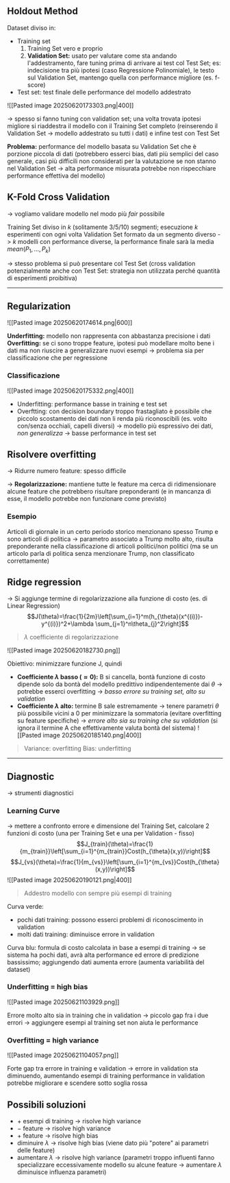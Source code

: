 ## Holdout Method
Dataset diviso in:
- Training set
  1. Training Set vero e proprio
  2. **Validation Set:** usato per valutare come sta andando l'addestramento, fare tuning prima di arrivare ai test col Test Set; es: indecisione tra più ipotesi (caso Regressione Polinomiale), le testo sul Validation Set, mantengo quella con performance migliore (es. f-score) 
- Test set: test finale delle performance del modello addestrato 

![[Pasted image 20250620173303.png|400]]

-> spesso si fanno tuning con validation set; una volta trovata ipotesi migliore si riaddestra il modello con il Training Set completo (reinserendo il Validation Set -> modello addestrato su tutti i dati) e infine test con Test Set

**Problema:** performance del modello basata su Validation Set che è porzione piccola di dati (potrebbero esserci bias, dati più semplici del caso generale, casi più difficili non considerati per la valutazione se non stanno nel Validation Set -> alta performance misurata potrebbe non rispecchiare performance effettiva del modello)

## K-Fold Cross Validation
-> vogliamo validare modello nel modo più *fair* possibile

Training Set diviso in $k$ (solitamente 3/5/10) segmenti; esecuzione $k$ esperimenti con ogni volta Validation Set formato da un segmento diverso -> $k$ modelli con performance diverse, la performance finale sarà la media $mean(P_{1},\dots,P_{k})$

-> stesso problema si può presentare col Test Set (cross validation potenzialmente anche con Test Set: strategia non utilizzata perché quantità di esperimenti proibitiva)

***

## Regularization

![[Pasted image 20250620174614.png|600]]

**Underfitting:** modello non rappresenta con abbastanza precisione i dati
**Overfitting:** se ci sono troppe feature, ipotesi può modellare molto bene i dati ma non riuscire a generalizzare nuovi esempi
-> problema sia per classificazione che per regressione

### Classificazione

![[Pasted image 20250620175332.png|400]]

- Underfitting: performance basse in training e test set
- Overftting: con decision boundary troppo frastagliato è possibile che piccolo scostamento dei dati non li renda più riconoscibili (es. volto con/senza occhiali, capelli diversi)
  -> modello più espressivo dei dati, *non generalizza*
  -> basse performance in test set

## Risolvere overfitting
-> Ridurre numero feature: spesso difficile

-> **Regolarizzazione:** mantiene tutte le feature ma cerca di ridimensionare alcune feature che potrebbero risultare preponderanti (e in mancanza di esse, il modello potrebbe non funzionare come previsto)

### Esempio
Articoli di giornale in un certo periodo storico menzionano spesso Trump e sono articoli di politica -> parametro associato a Trump molto alto, risulta preponderante nella classificazione di articoli politici/non politici (ma se un articolo parla di politica senza menzionare Trump, non classificato correttamente)

## Ridge regression
-> Si aggiunge termine di regolarizzazione alla funzione di costo (es. di Linear Regression)
$$J(\theta)=\frac{1}{2m}\left[\sum_{i=1}^m(h_{\theta}(x^{(i)})-y^{(i)})^2+\lambda \sum_{j=1}^n\theta_{j}^2\right]$$
> $\lambda$ coefficiente di regolarizzazione

![[Pasted image 20250620182730.png]]

Obiettivo: minimizzare funzione J, quindi
- **Coefficiente $\lambda$ basso ($\approx 0$):** B si cancella, bontà funzione di costo dipende solo da bontà del modello predittivo indipendentemente dai $\theta$ -> potrebbe esserci overfitting -> *basso errore su training set, alto su validation*
- **Coefficiente $\lambda$ alto:** termine B sale estremamente -> tenere parametri $\theta$ più possibile vicini a 0 per minimizzare la sommatoria  (evitare overfitting su feature specifiche) -> *errore alto sia su training che su validation* (si ignora il termine A che effettivamente valuta bontà del sistema)
![[Pasted image 20250620185140.png|400]]
> Variance: overfitting
> Bias: underfitting

***

## Diagnostic
-> strumenti diagnostici

### Learning Curve
-> mettere a confronto errore e dimensione del Training Set, calcolare 2 funzioni di costo (una per Training Set e una per Validation - fisso)
$$J_{train}(\theta)=\frac{1}{m_{train}}\left[\sum_{i=1}^{m_{train}}Cost(h_{\theta}(x,y))\right]$$
$$J_{vs}(\theta)=\frac{1}{m_{vs}}\left[\sum_{i=1}^{m_{vs}}Cost(h_{\theta}(x,y))\right]$$
![[Pasted image 20250620190121.png|400]]

> Addestro modello con sempre più esempi di training 

Curva verde:
- pochi dati training: possono esserci problemi di riconoscimento in validation
- molti dati training: diminuisce errore in validation

Curva blu:
formula di costo calcolata in base a esempi di training -> se sistema ha pochi dati, avrà alta performance ed errore di predizione bassissimo; aggiungendo dati aumenta errore (aumenta variabilità del dataset)

### Underfitting = high bias
![[Pasted image 20250621103929.png]]

Errore molto alto sia in training che in validation -> piccolo gap fra i due errori
-> aggiungere esempi al training set non aiuta le performance

### Overfitting = high variance
![[Pasted image 20250621104057.png]]

Forte gap tra errore in training e validation
-> errore in validation sta diminuendo, aumentando esempi di training performance in validation potrebbe migliorare e scendere sotto soglia rossa

## Possibili soluzioni
- $+$ esempi di training -> risolve high variance 
- $-$ feature -> risolve high variance
- $+$ feature -> risolve high bias
- diminuire $\lambda$ -> risolve high bias (viene dato più "potere" ai parametri delle feature)
- aumentare $\lambda$ -> risolve high variance (parametri troppo influenti fanno specializzare eccessivamente modello su alcune feature -> aumentare $\lambda$ diminuisce influenza parametri)

